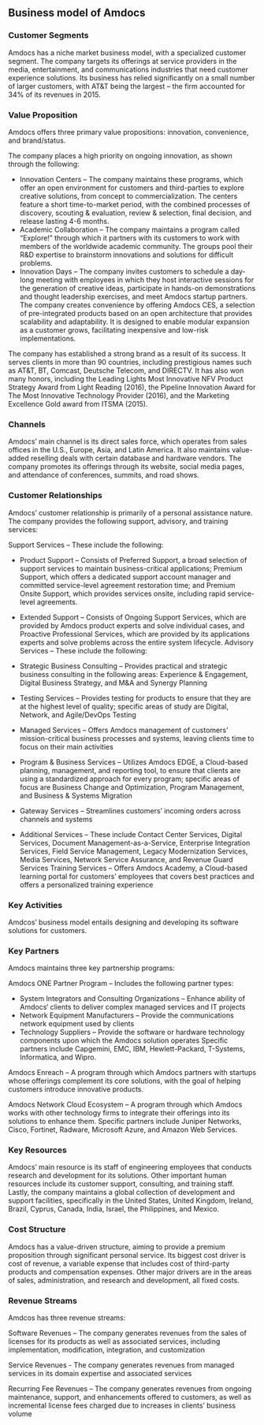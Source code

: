 Business model of Amdocs
------------------------

 ### Customer Segments

 Amdocs has a niche market business model, with a specialized customer segment. The company targets its offerings at service providers in the media, entertainment, and communications industries that need customer experience solutions. Its business has relied significantly on a small number of larger customers, with AT&T being the largest – the firm accounted for 34% of its revenues in 2015.

 ### Value Proposition

 Amdocs offers three primary value propositions: innovation, convenience, and brand/status.

 The company places a high priority on ongoing innovation, as shown through the following:

  * Innovation Centers – The company maintains these programs, which offer an open environment for customers and third-parties to explore creative solutions, from concept to commercialization. The centers feature a short time-to-market period, with the combined processes of discovery, scouting & evaluation, review & selection, final decision, and release lasting 4-6 months.
 * Academic Collaboration – The company maintains a program called “Explore!” through which it partners with its customers to work with members of the worldwide academic community. The groups pool their R&D expertise to brainstorm innovations and solutions for difficult problems.
 * Innovation Days – The company invites customers to schedule a day-long meeting with employees in which they host interactive sessions for the generation of creative ideas, participate in hands-on demonstrations and thought leadership exercises, and meet Amdocs startup partners.
  The company creates convenience by offering Amdocs CES, a selection of pre-integrated products based on an open architecture that provides scalability and adaptability. It is designed to enable modular expansion as a customer grows, facilitating inexpensive and low-risk implementations.

 The company has established a strong brand as a result of its success. It serves clients in more than 90 countries, including prestigious names such as AT&T, BT, Comcast, Deutsche Telecom, and DIRECTV. It has also won many honors, including the Leading Lights Most Innovative NFV Product Strategy Award from Light Reading (2016), the Pipeline Innovation Award for The Most Innovative Technology Provider (2016), and the Marketing Excellence Gold award from ITSMA (2015).

 ### Channels

 Amdocs’ main channel is its direct sales force, which operates from sales offices in the U.S., Europe, Asia, and Latin America. It also maintains value-added reselling deals with certain database and hardware vendors. The company promotes its offerings through its website, social media pages, and attendance of conferences, summits, and road shows.

 ### Customer Relationships

 Amdocs’ customer relationship is primarily of a personal assistance nature. The company provides the following support, advisory, and training services:

 Support Services – These include the following:

  * Product Support – Consists of Preferred Support, a broad selection of support services to maintain business-critical applications; Premium Support, which offers a dedicated support account manager and committed service-level agreement restoration time; and Premium Onsite Support, which provides services onsite, including rapid service-level agreements.
 * Extended Support – Consists of Ongoing Support Services, which are provided by Amdocs product experts and solve individual cases, and Proactive Professional Services, which are provided by its applications experts and solve problems across the entire system lifecycle.
  Advisory Services – These include the following:

  * Strategic Business Consulting – Provides practical and strategic business consulting in the following areas: Experience & Engagement, Digital Business Strategy, and M&A and Synergy Planning
 * Testing Services – Provides testing for products to ensure that they are at the highest level of quality; specific areas of study are Digital, Network, and Agile/DevOps Testing
 * Managed Services – Offers Amdocs management of customers’ mission-critical business processes and systems, leaving clients time to focus on their main activities
 * Program & Business Services – Utilizes Amdocs EDGE, a Cloud-based planning, management, and reporting tool, to ensure that clients are using a standardized approach for every program; specific areas of focus are Business Change and Optimization, Program Management, and Business & Systems Migration
 * Gateway Services – Streamlines customers’ incoming orders across channels and systems
 * Additional Services – These include Contact Center Services, Digital Services, Document Management-as-a-Service, Enterprise Integration Services, Field Service Management, Legacy Modernization Services, Media Services, Network Service Assurance, and Revenue Guard Services
  Training Services – Offers Amdocs Academy, a Cloud-based learning portal for customers’ employees that covers best practices and offers a personalized training experience

 ### Key Activities

 Amdcos’ business model entails designing and developing its software solutions for customers.

 ### Key Partners

 Amdocs maintains three key partnership programs:

 Amdocs ONE Partner Program – Includes the following partner types:

  * System Integrators and Consulting Organizations – Enhance ability of Amdocs‘ clients to deliver complex managed services and IT projects
 * Network Equipment Manufacturers – Provide the communications network equipment used by clients
 * Technology Suppliers – Provide the software or hardware technology components upon which the Amdocs solution operates
  Specific partners include Capgemini, EMC, IBM, Hewlett-Packard, T-Systems, Informatica, and Wipro.

 Amdocs Enreach – A program through which Amdocs partners with startups whose offerings complement its core solutions, with the goal of helping customers introduce innovative products.

 Amdocs Network Cloud Ecosystem – A program through which Amdocs works with other technology firms to integrate their offerings into its solutions to enhance them. Specific partners include Juniper Networks, Cisco, Fortinet, Radware, Microsoft Azure, and Amazon Web Services.

 ### Key Resources

 Amdocs’ main resource is its staff of engineering employees that conducts research and development for its solutions. Other important human resources include its customer support, consulting, and training staff. Lastly, the company maintains a global collection of development and support facilities, specifically in the United States, United Kingdom, Ireland, Brazil, Cyprus, Canada, India, Israel, the Philippines, and Mexico.

 ### Cost Structure

 Amdocs has a value-driven structure, aiming to provide a premium proposition through significant personal service. Its biggest cost driver is cost of revenue, a variable expense that includes cost of third-party products and compensation expenses. Other major drivers are in the areas of sales, administration, and research and development, all fixed costs.

 ### Revenue Streams

 Amdcos has three revenue streams:

 Software Revenues – The company generates revenues from the sales of licenses for its products as well as associated services, including implementation, modification, integration, and customization

 Service Revenues - The company generates revenues from managed services in its domain expertise and associated services

 Recurring Fee Revenues – The company generates revenues from ongoing maintenance, support, and enhancements offered to customers, as well as incremental license fees charged due to increases in clients’ business volume